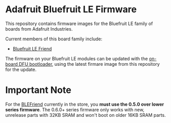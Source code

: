 Adafruit Bluefruit LE Firmware
==============================

This repository contains firmware images for the Bluefruit LE family of boards from Adafruit Industries.

Current members of this board family include:

- [Bluefruit LE Friend](https://www.adafruit.com/product/2267)

The firmware on your Bluefruit LE modules can be updated with the [on-board DFU bootloader](https://learn.adafruit.com/introducing-adafruit-ble-bluetooth-low-energy-friend/field-updates), using the latest firmare image from this repository for the update.

# Important Note

For the [BLEFriend](https://www.adafruit.com/product/2267) currently in the store, you **must use the 0.5.0 over lower series firmware**.  The 0.6.0+ series firmware only works with new, unrelease parts with 32KB SRAM and won't boot on older 16KB SRAM parts.
